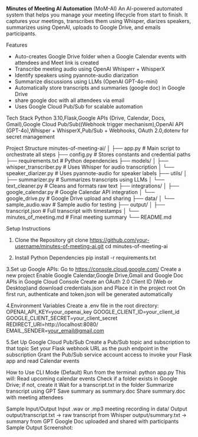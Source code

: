 **Minutes of Meeting AI Automation** (MoM-AI)
An AI-powered automated system that helps you manage your meeting lifecycle from start to finish. It captures your meetings, transcribes them using Whisper, diarizes speakers, summarizes using OpenAI, uploads to Google Drive, and emails participants.

Features
- Auto-creates Google Drive folder when a Google Calendar events with attendees and Meet link is created
- Transcribe meeting audio using OpenAI Whisperr + WhisperX
- Identify speakers using pyannote-audio diarization
- Summarize discussions using LLMs (OpenAI GPT-4o-mini)
- Automatically store transcripts and summaries (google doc) in Google Drive
- share google doc with all attendees via email
- Uses Google Cloud Pub/Sub for scalable automation

Tech Stack
Python 3.10,Flask,Google APIs (Drive, Calendar, Docs, Gmail),Google Cloud Pub/Sub((Webhook trigger mechanism),OpenAI API (GPT-4o),Whisper + WhisperX,Pub/Sub + Webhooks,
OAuth 2.0,dotenv for secret management
  
Project Structure
  minutes-of-meeting-ai/
│
├── app.py                      # Main script to orchestrate all steps
├── config.py                   # Stores constants and credential paths
├── requirements.txt            # Python dependencies
├── models/
│   ├── whisper_transcriber.py  # Uses Whisper for audio transcription
│   └── speaker_diarizer.py     # Uses pyannote-audio for speaker labels
├── utils/
│   ├── summarizer.py           # Summarizes transcripts using LLMs
│   └── text_cleaner.py         # Cleans and formats raw text
├── integrations/
│   ├── google_calendar.py      # Google Calendar API integration
│   └── google_drive.py         # Google Drive upload and sharing
├── data/
│   └── sample_audio.wav        # Sample audio for testing
├── output/
│   ├── transcript.json         # Full transcript with timestamps
│   └── minutes_of_meeting.md   # Final meeting summary
└── README.md


Setup Instructions
1. Clone the Repository
git clone https://github.com/your-username/minutes-of-meeting-ai.git
cd minutes-of-meeting-ai

3. Install Python Dependencies
pip install -r requirements.txt

3.Set up Google APIs:
Go to https://console.cloud.google.com/
Create a new project
Enable Google Calendar,Google Drive,Gmail and Google Doc APIs in Google Cloud Console
Create an OAuth 2.0 Client ID (Web or Desktop)and download credentials.json and Place it in the project root
On first run, authenticate and token.json will be generated automatically

4.Environment Variables
Create a .env file in the root directory:
OPENAI_API_KEY=your_openai_key
GOOGLE_CLIENT_ID=your_client_id
GOOGLE_CLIENT_SECRET=your_client_secret
REDIRECT_URI=http://localhost:8080/
EMAIL_SENDER=your_email@gmail.com

5.Set Up Google Cloud Pub/Sub
Create a Pub/Sub topic and subscription to that topic
Set your Flask webhook URL as the push endpoint in the subscription
Grant the Pub/Sub service account access to invoke your Flask app and read Calendar events

How to Use
CLI Mode (Default)
Run from the terminal: python app.py
This will:
Read upcoming calendar events
Check if a folder exists in Google Drive; if not, create it
Wait for a transcript.txt in the folder
Summarize transcript using GPT
Save summary as summary.doc
Share summary.doc with meeting attendees




Sample Input/Output
Input
 .wav or .mp3 meeting recording in data/
 Output
output/transcript.txt → raw transcript from Whisper
output/summary.txt → summary from GPT
Google Doc uploaded and shared with participants
Sample Output Screenshot:




